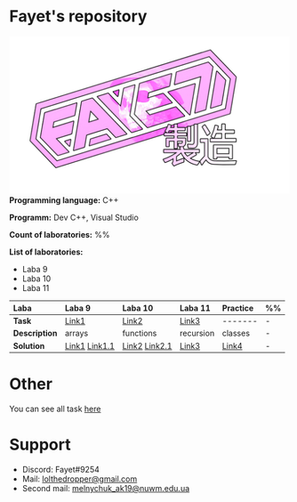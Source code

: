 # Fayet's repository
![logo](shots/fayetprod.png)
**Programming language:** C++

**Programm:** Dev C++, Visual Studio

**Count of laboratories:** %%

**List of laboratories:**
- Laba 9
- Laba 10
- Laba 11

| Laba      | Laba 9  | Laba 10 | Laba 11 | Practice | %% |
|:----------|:--------|:--------|:--------|:---------| - |
| **Task**      |[Link1](shots/ShotLaba9.png)|[Link2](shots/ShotLaba10.png)|[Link3](shots/ShotLaba11.png)| ------- | - |
|**Description**|arrays|functions|recursion|classes| - |
|**Solution**| [Link1](Labs/Laba9.1.cpp) [Link1.1](Labs/Laba9.2.cpp)|[Link2](Labs/Laba10.1.cpp) [Link2.1](Labs/Laba10.2.cpp)|[Link3](Labs/Laba11.1.cpp)| [Link4](Practice/project2/project2.cpp) | - |

# Other
You can see all task [here](https://1drv.ms/w/s!ApM96gnEnHr4hmXY1U2ABbdlTcsh)

# Support
- Discord: Fayet#9254
- Mail: lolthedropper@gmail.com
- Second mail: melnychuk_ak19@nuwm.edu.ua
